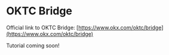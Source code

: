 # OKTC Bridge

Official link to OKTC Bridge: [https://www.okx.com/oktc/bridge](https://www.okx.com/oktc/bridge)

Tutorial coming soon!